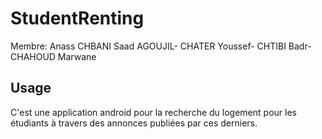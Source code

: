 # StudentRenting
Membre: Anass CHBANI
        Saad AGOUJIL-
        CHATER Youssef-
        CHTIBI Badr-
        CHAHOUD Marwane
## Usage
C'est une application android pour la recherche du logement pour les étudiants à travers des annonces publiées par ces derniers.

